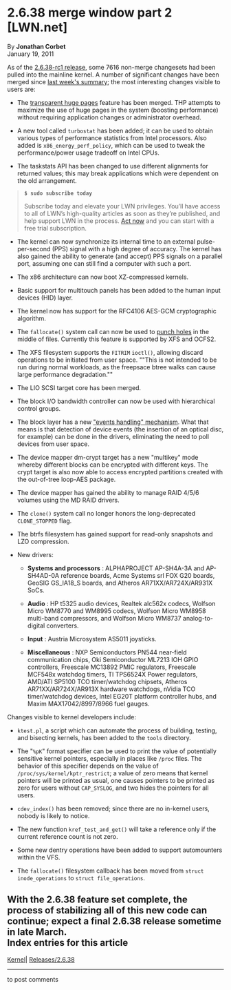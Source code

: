 # 2.6.38 merge window part 2 [LWN.net]

By **Jonathan Corbet**  
January 19, 2011 

As of the [2.6.38-rc1 release](/Articles/423623/), some 7616 non-merge changesets had been pulled into the mainline kernel. A number of significant changes have been merged since [last week's summary](/Articles/422420/); the most interesting changes visible to users are: 

  * The [transparent huge pages](/Articles/423584/) feature has been merged. THP attempts to maximize the use of huge pages in the system (boosting performance) without requiring application changes or administrator overhead. 

  * A new tool called `turbostat` has been added; it can be used to obtain various types of performance statistics from Intel processors. Also added is `x86_energy_perf_policy`, which can be used to tweak the performance/power usage tradeoff on Intel CPUs. 

  * The taskstats API has been changed to use different alignments for returned values; this may break applications which were dependent on the old arrangement. 

> **`$ sudo subscribe today`**
> 
> Subscribe today and elevate your LWN privileges. You’ll have access to all of LWN’s high-quality articles as soon as they’re published, and help support LWN in the process. [Act now](https://lwn.net/Promo/nst-sudo/claim) and you can start with a free trial subscription. 

  * The kernel can now synchronize its internal time to an external pulse-per-second (PPS) signal with a high degree of accuracy. The kernel has also gained the ability to generate (and accept) PPS signals on a parallel port, assuming one can still find a computer with such a port. 

  * The x86 architecture can now boot XZ-compressed kernels. 

  * Basic support for multitouch panels has been added to the human input devices (HID) layer. 

  * The kernel now has support for the RFC4106 AES-GCM cryptographic algorithm. 

  * The `fallocate()` system call can now be used to [punch holes](/Articles/415889/) in the middle of files. Currently this feature is supported by XFS and OCFS2. 

  * The XFS filesystem supports the `FITRIM` `ioctl()`, allowing discard operations to be initiated from user space. ""This is not intended to be run during normal workloads, as the freepsace btree walks can cause large performance degradation."" 

  * The LIO SCSI target core has been merged. 

  * The block I/O bandwidth controller can now be used with hierarchical control groups. 

  * The block layer has a new ["events handling" mechanism](/Articles/423619/). What that means is that detection of device events (the insertion of an optical disc, for example) can be done in the drivers, eliminating the need to poll devices from user space. 

  * The device mapper dm-crypt target has a new "multikey" mode whereby different blocks can be encrypted with different keys. The crypt target is also now able to access encrypted partitions created with the out-of-tree loop-AES package. 

  * The device mapper has gained the ability to manage RAID 4/5/6 volumes using the MD RAID drivers. 

  * The `clone()` system call no longer honors the long-deprecated `CLONE_STOPPED` flag. 

  * The btrfs filesystem has gained support for read-only snapshots and LZO compression. 

  * New drivers: 

    * **Systems and processors** : ALPHAPROJECT AP-SH4A-3A and AP-SH4AD-0A reference boards, Acme Systems srl FOX G20 boards, GeoSIG GS_IA18_S boards, and Atheros AR71XX/AR724X/AR931X SoCs. 

    * **Audio** : HP t5325 audio devices, Realtek alc562x codecs, Wolfson Micro WM8770 and WM8995 codecs, Wolfson Micro WM8958 multi-band compressors, and Wolfson Micro WM8737 analog-to-digital converters. 

    * **Input** : Austria Microsystem AS5011 joysticks. 

    * **Miscellaneous** : NXP Semiconductors PN544 near-field communication chips, Oki Semiconductor ML7213 IOH GPIO controllers, Freescale MC13892 PMIC regulators, Freescale MCF548x watchdog timers, TI TPS6524X Power regulators, AMD/ATI SP5100 TCO timer/watchdog chipsets, Atheros AR71XX/AR724X/AR913X hardware watchdogs, nVidia TCO timer/watchdog devices, Intel EG20T platform controller hubs, and Maxim MAX17042/8997/8966 fuel gauges. 




Changes visible to kernel developers include: 

  * `ktest.pl`, a script which can automate the process of building, testing, and bisecting kernels, has been added to the `tools` directory. 

  * The "`%pK`" format specifier can be used to print the value of potentially sensitive kernel pointers, especially in places like `/proc` files. The behavior of this specifier depends on the value of `/proc/sys/kernel/kptr_restrict`; a value of zero means that kernel pointers will be printed as usual, one causes pointers to be printed as zero for users without `CAP_SYSLOG`, and two hides the pointers for all users. 

  * `cdev_index()` has been removed; since there are no in-kernel users, nobody is likely to notice. 

  * The new function `kref_test_and_get()` will take a reference only if the current reference count is not zero. 

  * Some new dentry operations have been added to support automounters within the VFS. 

  * The `fallocate()` filesystem callback has been moved from `struct inode_operations` to `struct file_operations`. 




With the 2.6.38 feature set complete, the process of stabilizing all of this new code can continue; expect a final 2.6.38 release sometime in late March.  
Index entries for this article  
---  
[Kernel](/Kernel/Index)| [Releases/2.6.38](/Kernel/Index#Releases-2.6.38)  
  


* * *

to post comments 
